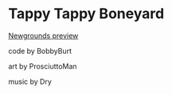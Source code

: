 # Tappy Tappy Boneyard

[Newgrounds preview](https://www.newgrounds.com/projects/games/1923225/preview)

code by BobbyBurt

art by ProsciuttoMan

music by Dry